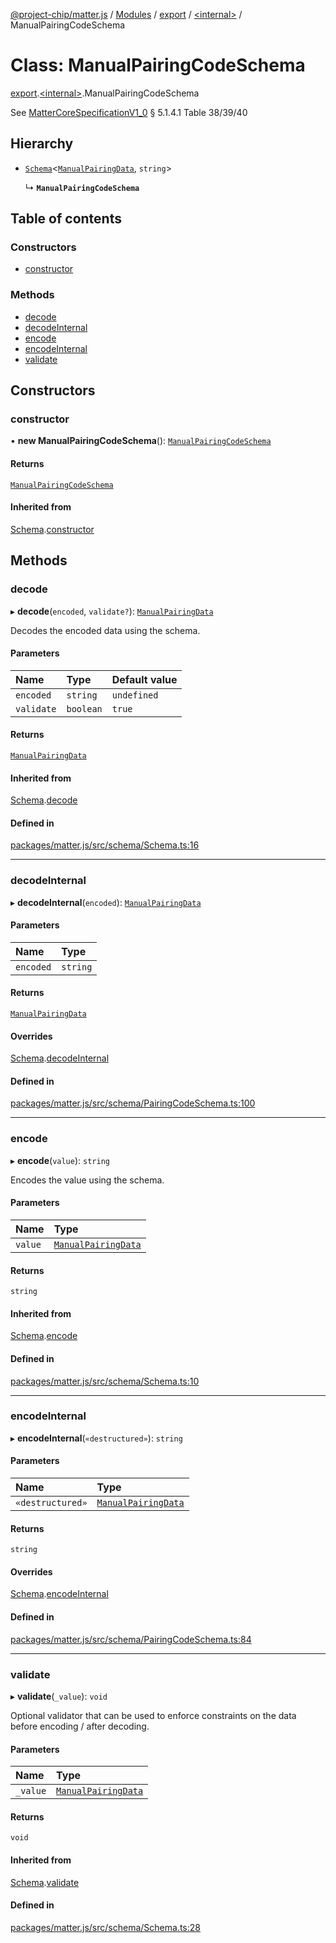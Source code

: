 [@project-chip/matter.js](../README.md) / [Modules](../modules.md) / [export](../modules/export.md) / [\<internal\>](../modules/export._internal_.md) / ManualPairingCodeSchema

# Class: ManualPairingCodeSchema

[export](../modules/export.md).[\<internal\>](../modules/export._internal_.md).ManualPairingCodeSchema

See [MatterCoreSpecificationV1_0](../interfaces/spec_export.MatterCoreSpecificationV1_0.md) § 5.1.4.1 Table 38/39/40

## Hierarchy

- [`Schema`](schema_export.Schema.md)\<[`ManualPairingData`](../modules/schema_export.md#manualpairingdata), `string`\>

  ↳ **`ManualPairingCodeSchema`**

## Table of contents

### Constructors

- [constructor](export._internal_.ManualPairingCodeSchema.md#constructor)

### Methods

- [decode](export._internal_.ManualPairingCodeSchema.md#decode)
- [decodeInternal](export._internal_.ManualPairingCodeSchema.md#decodeinternal)
- [encode](export._internal_.ManualPairingCodeSchema.md#encode)
- [encodeInternal](export._internal_.ManualPairingCodeSchema.md#encodeinternal)
- [validate](export._internal_.ManualPairingCodeSchema.md#validate)

## Constructors

### constructor

• **new ManualPairingCodeSchema**(): [`ManualPairingCodeSchema`](export._internal_.ManualPairingCodeSchema.md)

#### Returns

[`ManualPairingCodeSchema`](export._internal_.ManualPairingCodeSchema.md)

#### Inherited from

[Schema](schema_export.Schema.md).[constructor](schema_export.Schema.md#constructor)

## Methods

### decode

▸ **decode**(`encoded`, `validate?`): [`ManualPairingData`](../modules/schema_export.md#manualpairingdata)

Decodes the encoded data using the schema.

#### Parameters

| Name | Type | Default value |
| :------ | :------ | :------ |
| `encoded` | `string` | `undefined` |
| `validate` | `boolean` | `true` |

#### Returns

[`ManualPairingData`](../modules/schema_export.md#manualpairingdata)

#### Inherited from

[Schema](schema_export.Schema.md).[decode](schema_export.Schema.md#decode)

#### Defined in

[packages/matter.js/src/schema/Schema.ts:16](https://github.com/project-chip/matter.js/blob/dfd1dc35/packages/matter.js/src/schema/Schema.ts#L16)

___

### decodeInternal

▸ **decodeInternal**(`encoded`): [`ManualPairingData`](../modules/schema_export.md#manualpairingdata)

#### Parameters

| Name | Type |
| :------ | :------ |
| `encoded` | `string` |

#### Returns

[`ManualPairingData`](../modules/schema_export.md#manualpairingdata)

#### Overrides

[Schema](schema_export.Schema.md).[decodeInternal](schema_export.Schema.md#decodeinternal)

#### Defined in

[packages/matter.js/src/schema/PairingCodeSchema.ts:100](https://github.com/project-chip/matter.js/blob/dfd1dc35/packages/matter.js/src/schema/PairingCodeSchema.ts#L100)

___

### encode

▸ **encode**(`value`): `string`

Encodes the value using the schema.

#### Parameters

| Name | Type |
| :------ | :------ |
| `value` | [`ManualPairingData`](../modules/schema_export.md#manualpairingdata) |

#### Returns

`string`

#### Inherited from

[Schema](schema_export.Schema.md).[encode](schema_export.Schema.md#encode)

#### Defined in

[packages/matter.js/src/schema/Schema.ts:10](https://github.com/project-chip/matter.js/blob/dfd1dc35/packages/matter.js/src/schema/Schema.ts#L10)

___

### encodeInternal

▸ **encodeInternal**(`«destructured»`): `string`

#### Parameters

| Name | Type |
| :------ | :------ |
| `«destructured»` | [`ManualPairingData`](../modules/schema_export.md#manualpairingdata) |

#### Returns

`string`

#### Overrides

[Schema](schema_export.Schema.md).[encodeInternal](schema_export.Schema.md#encodeinternal)

#### Defined in

[packages/matter.js/src/schema/PairingCodeSchema.ts:84](https://github.com/project-chip/matter.js/blob/dfd1dc35/packages/matter.js/src/schema/PairingCodeSchema.ts#L84)

___

### validate

▸ **validate**(`_value`): `void`

Optional validator that can be used to enforce constraints on the data before encoding / after decoding.

#### Parameters

| Name | Type |
| :------ | :------ |
| `_value` | [`ManualPairingData`](../modules/schema_export.md#manualpairingdata) |

#### Returns

`void`

#### Inherited from

[Schema](schema_export.Schema.md).[validate](schema_export.Schema.md#validate)

#### Defined in

[packages/matter.js/src/schema/Schema.ts:28](https://github.com/project-chip/matter.js/blob/dfd1dc35/packages/matter.js/src/schema/Schema.ts#L28)
